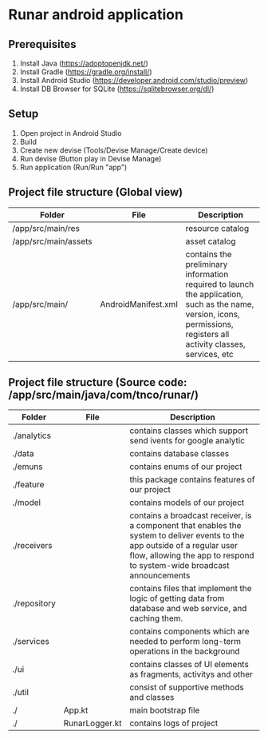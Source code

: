 # Runar android application

## Prerequisites

1. Install Java (https://adoptopenjdk.net/)
2. Install Gradle (https://gradle.org/install/)
3. Install Android Studio (https://developer.android.com/studio/preview)
4. Install DB Browser for SQLite (https://sqlitebrowser.org/dl/)

## Setup

1. Open project in Android Studio
2. Build
3. Create new devise (Tools/Devise Manage/Create device)
4. Run devise (Button play in Devise Manage)
5. Run application (Run/Run "app")

## Project file structure (Global view)

| Folder               | File                | Description                                                                                                                                                           |
| -------------------- | ------------------- | --------------------------------------------------------------------------------------------------------------------------------------------------------------------- |
| /app/src/main/res    |                     | resource catalog                                                                                                                                                      |
| /app/src/main/assets |                     | asset catalog                                                                                                                                                         |
| /app/src/main/       | AndroidManifest.xml | contains the preliminary information required to launch the application, such as the name, version, icons, permissions, registers all activity classes, services, etc |

## Project file structure (Source code: /app/src/main/java/com/tnco/runar/)

| Folder       | File           | Description                                                                                                                                                                                           |
| ------------ | -------------- | ----------------------------------------------------------------------------------------------------------------------------------------------------------------------------------------------------- |
| ./analytics  |                | contains classes which support send ivents for google analytic                                                                                                                                        |
| ./data       |                | contains database classes                                                                                                                                                                             |
| ./emuns      |                | contains enums of our project                                                                                                                                                                         |
| ./feature    |                | this package contains features of our project                                                                                                                                                         |
| ./model      |                | contains models of our project                                                                                                                                                                        |
| ./receivers  |                | contains a broadcast receiver, is a component that enables the system to deliver events to the app outside of a regular user flow, allowing the app to respond to system-wide broadcast announcements |
| ./repository |                | contains files that implement the logic of getting data from database and web service, and caching them.                                                                                              |
| ./services   |                | contains components which are needed to perform long-term operations in the background                                                                                                                |
| ./ui         |                | contains classes of UI elements as fragments, activitys and other                                                                                                                                     |
| ./util       |                | consist of supportive methods and classes                                                                                                                                                             |
| ./           | App.kt         | main bootstrap file                                                                                                                                                                                   |
| ./           | RunarLogger.kt | contains logs of project                                                                                                                                                                              |
